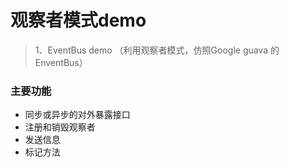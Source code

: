# 观察者模式demo

>1、EventBus demo （利用观察者模式，仿照Google guava 的EnventBus）

### 主要功能   
- 同步或异步的对外暴露接口
- 注册和销毁观察者  
- 发送信息
- 标记方法




